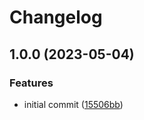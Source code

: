 # Changelog

## 1.0.0 (2023-05-04)


### Features

* initial commit ([15506bb](https://github.com/rolehippie/ansible/commit/15506bb719bedf1da802d7cccabb459b40860c25))
